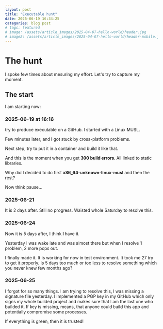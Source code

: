 ```yaml
---
layout: post
title: "Executable hunt"
date: 2025-06-19 16:34:25
categories: blog post
# tags: featured
# image: /assets/article_images/2025-04-07-hello-world/header.jpg
# image2: /assets/article_images/2025-04-07-hello-world/header-mobile.jpg
---
```


# The hunt

I spoke few times about mesuring my effort. Let's try to capture my moment.

## The start

I am starting now:

### 2025-06-19 at 16:16

try to produce executable on a GitHub. I started with a Linux MUSL.

Few minutes later, and I got stuck by cross-platform problems. 

Next step, try to put it in a container and build it like that.

And this is the moment when you get **300 build errors**. All linked to static libraries.

Why did I decided to do first **x86_64-unknown-linux-musl** and then the rest?

Now think pause...

### 2025-06-21

It is 2 days after. Still no progress. Waisted whole Saturday to resolve this.

### 2025-06-24

Now it is 5 days after, I think I have it. 

Yesterday I was wake late and was almost there but when I resolve 1 problem, 2 more pops out.

I finally made it. It is working for now in test environment. It took me 27 try to get it properly. 
Is 5 days too much or too less to resolve something which you never knew few months ago?

### 2025-06-25

I forgot for so many things. I am trying to resolve this, I was missing a signature file yesterday.
I implemented a PGP key in my GitHub which only signs my whole builded project and makes sure that I am the last one who builded it.
If key is missing, means, that anyone could build this app and potentially compromise some processes.

If everything is green, then it is trusted!